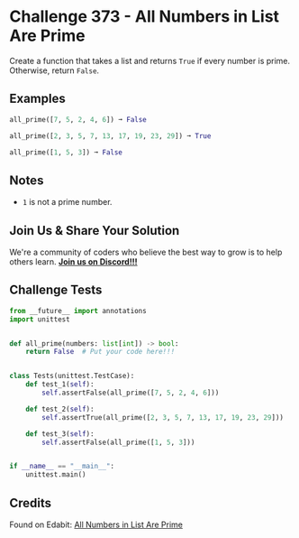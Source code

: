 # Challenge 373 - All Numbers in List Are Prime

Create a function that takes a list and returns `True` if every number is prime. Otherwise, return `False`.

## Examples
```python
all_prime([7, 5, 2, 4, 6]) ➞ False

all_prime([2, 3, 5, 7, 13, 17, 19, 23, 29]) ➞ True

all_prime([1, 5, 3]) ➞ False
```
## Notes

- `1` is not a prime number.

## Join Us & Share Your Solution

We're a community of coders who believe the best way to grow is to help others learn. **[Join us on Discord!!!]("https"://discord.gg/sfHykntuGy)**

## Challenge Tests
```python
from __future__ import annotations
import unittest


def all_prime(numbers: list[int]) -> bool:
    return False  # Put your code here!!!


class Tests(unittest.TestCase):
    def test_1(self):
        self.assertFalse(all_prime([7, 5, 2, 4, 6]))

    def test_2(self):
        self.assertTrue(all_prime([2, 3, 5, 7, 13, 17, 19, 23, 29]))

    def test_3(self):
        self.assertFalse(all_prime([1, 5, 3]))


if __name__ == "__main__":
    unittest.main()
```
## Credits

Found on Edabit: [All Numbers in List Are Prime](https://edabit.com/challenge/6M4gYkxWTsE6Rxhge)
